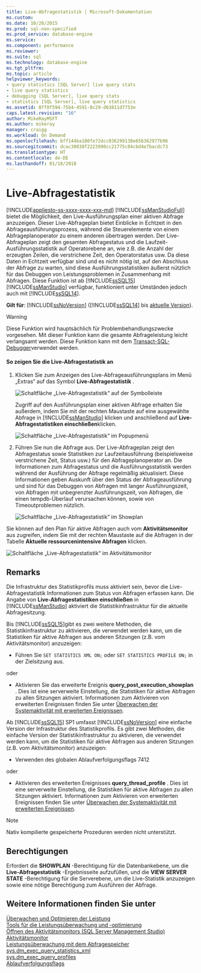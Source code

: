 ```yaml
---
title: Live-Abfragestatistik | Microsoft-Dokumentation
ms.custom: 
ms.date: 10/28/2015
ms.prod: sql-non-specified
ms.prod_service: database-engine
ms.service: 
ms.component: performance
ms.reviewer: 
ms.suite: sql
ms.technology: database-engine
ms.tgt_pltfrm: 
ms.topic: article
helpviewer_keywords:
- query statistics [SQL Server] live query stats
- live query statistics
- debugging [SQL Server], live query stats
- statistics [SQL Server], live query statistics
ms.assetid: 07f8f594-75b4-4591-8c29-d63811d7753e
caps.latest.revision: "16"
author: MikeRayMSFT
ms.author: mikeray
manager: craigg
ms.workload: On Demand
ms.openlocfilehash: bff144ba100fe72dcc036299138e656362977b96
ms.sourcegitcommit: dcac30038f2223990cc21775c84cbd4e7bacdc73
ms.translationtype: HT
ms.contentlocale: de-DE
ms.lasthandoff: 01/18/2018
---
```

# <a name="live-query-statistics"></a>Live-Abfragestatistik
[!INCLUDE[appliesto-ss-xxxx-xxxx-xxx-md](../../includes/appliesto-ss-xxxx-xxxx-xxx-md.md)] [!INCLUDE[ssManStudioFull](../../includes/ssmanstudiofull-md.md)] bietet die Möglichkeit, den Live-Ausführungsplan einer aktiven Abfrage anzuzeigen. Dieser Live-Abfrageplan bietet Einblicke in Echtzeit in den Abfrageausführungsprozess, während die Steuerelemente von einem Abfrageplanoperator zu einem anderen übertragen werden. Der Live-Abfrageplan zeigt den gesamten Abfragestatus und die Laufzeit-Ausführungsstatistik auf Operatorebene an, wie z.B. die Anzahl der erzeugten Zeilen, die verstrichene Zeit, den Operatorstatus usw. Da diese Daten in Echtzeit verfügbar sind und es nicht nötig ist, auf den Abschluss der Abfrage zu warten, sind diese Ausführungsstatistiken äußerst nützlich für das Debuggen von Leistungsproblemen in Zusammenhang mit Abfragen. Diese Funktion ist ab [!INCLUDE[ssSQL15](../../includes/sssql15-md.md)] [!INCLUDE[ssManStudio](../../includes/ssmanstudio-md.md)] verfügbar, funktioniert unter Umständen jedoch auch mit [!INCLUDE[ssSQL14](../../includes/sssql14-md.md)].  
  
**Gilt für**: [!INCLUDE[ssNoVersion](../../includes/ssnoversion-md.md)] ([!INCLUDE[ssSQL14](../../includes/sssql14-md.md)] bis [aktuelle Version](http://go.microsoft.com/fwlink/p/?LinkId=299658)).  
  
> [!WARNING]  
>  Diese Funktion wird hauptsächlich für Problembehandlungszwecke vorgesehen. Mit dieser Funktion kann die gesamte Abfrageleistung leicht verlangsamt werden. Diese Funktion kann mit dem [Transact-SQL-Debugger](../../relational-databases/scripting/configure-firewall-rules-before-running-the-tsql-debugger.md)verwendet werden.  
  
#### <a name="to-view-live-query-statistics"></a>So zeigen Sie die Live-Abfragestatistik an  
  
1.  Klicken Sie zum Anzeigen des Live-Abfrageausführungsplans im Menü „Extras“ auf das Symbol **Live-Abfragestatistik** .  
  
     ![Schaltfläche „Live-Abfragestatistik“ auf der Symbolleiste](../../relational-databases/performance/media/livequerystatstoolbar.png "Schaltfläche „Live-Abfragestatistik“ auf der Symbolleiste")  
  
     Zugriff auf den Ausführungsplan einer aktiven Abfrage erhalten Sie außerdem, indem Sie mit der rechten Maustaste auf eine ausgewählte Abfrage in [!INCLUDE[ssManStudio](../../includes/ssmanstudio-md.md)] klicken und anschließend auf **Live-Abfragestatistiken einschließen**klicken.  
  
     ![Schaltfläche „Live-Abfragestatistik“ im Popupmenü](../../relational-databases/performance/media/livequerystatsmenu.png "Schaltfläche „Live-Abfragestatistik“ im Popupmenü")  
  
2.  Führen Sie nun die Abfrage aus. Der Live-Abfrageplan zeigt den Abfragestatus sowie Statistiken zur Laufzeitausführung (beispielsweise verstrichene Zeit, Status usw.) für den Abfrageplanoperator an. Die Informationen zum Abfragestatus und die Ausführungsstatistik werden während der Ausführung der Abfrage regelmäßig aktualisiert. Diese Informationen geben Auskunft über den Status der Abfrageausführung und sind für das Debuggen von Abfragen mit langer Ausführungszeit, von Abfragen mit unbegrenzter Ausführungszeit, von Abfragen, die einen tempdb-Überlauf verursachen können, sowie von Timeoutproblemen nützlich.  
  
     ![Schaltfläche „Live-Abfragestatistik“ im Showplan](../../relational-databases/performance/media/livequerystatsplan.png "Schaltfläche „Live-Abfragestatistik“ im Showplan")  
  
 Sie können auf den Plan für aktive Abfragen auch vom **Aktivitätsmonitor** aus zugreifen, indem Sie mit der rechten Maustaste auf die Abfragen in der Tabelle **Aktuelle ressourcenintensive Abfragen** klicken.  
  
 ![Schaltfläche „Live-Abfragestatistik“ im Aktivitätsmonitor](../../relational-databases/performance/media/livequerystatsactmon.png "Schaltfläche „Live-Abfragestatistik“ im Aktivitätsmonitor")  
  
## <a name="remarks"></a>Remarks  
 Die Infrastruktur des Statistikprofils muss aktiviert sein, bevor die Live-Abfragestatistik Informationen zum Status von Abfragen erfassen kann. Die Angabe von **Live-Abfragestatistiken einschließen** in [!INCLUDE[ssManStudio](../../includes/ssmanstudio-md.md)] aktiviert die Statistikinfrastruktur für die aktuelle Abfragesitzung. 
 
Bis [!INCLUDE[ssSQL15](../../includes/sssql15-md.md)]gibt es zwei weitere Methoden, die Statistikinfrastruktur zu aktivieren, die verwendet werden kann, um die Statistiken für aktive Abfragen aus anderen Sitzungen (z.B. vom Aktivitätsmonitor) anzuzeigen:  
  
-   Führen Sie `SET STATISTICS XML ON;` oder `SET STATISTICS PROFILE ON;` in der Zielsitzung aus.  
  
 oder  
  
-   Aktivieren Sie das erweiterte Ereignis **query_post_execution_showplan** . Dies ist eine serverweite Einstellung, die Statistiken für aktive Abfragen zu allen Sitzungen aktiviert. Informationen zum Aktivieren von erweiterten Ereignissen finden Sie unter [Überwachen der Systemaktivität mit erweiterten Ereignissen](../../relational-databases/extended-events/monitor-system-activity-using-extended-events.md).  

Ab [!INCLUDE[ssSQL15](../../includes/sssql15-md.md)] SP1 umfasst [!INCLUDE[ssNoVersion](../../includes/ssnoversion-md.md)] eine einfache Version der Infrastruktur des Statistikprofils. Es gibt zwei Methoden, die einfache Version der Statistikinfrastruktur zu aktivieren, die verwendet werden kann, um die Statistiken für aktive Abfragen aus anderen Sitzungen (z.B. vom Aktivitätsmonitor) anzuzeigen:

-   Verwenden des globalen Ablaufverfolgungsflags 7412  
  
 oder  
  
-   Aktivieren des erweiterten Ereignisses **query_thread_profile** . Dies ist eine serverweite Einstellung, die Statistiken für aktive Abfragen zu allen Sitzungen aktiviert. Informationen zum Aktivieren von erweiterten Ereignissen finden Sie unter [Überwachen der Systemaktivität mit erweiterten Ereignissen](../../relational-databases/extended-events/monitor-system-activity-using-extended-events.md).
  
 > [!NOTE]
 > Nativ kompilierte gespeicherte Prozeduren werden nicht unterstützt.  
  
## <a name="permissions"></a>Berechtigungen  
 Erfordert die **SHOWPLAN** -Berechtigung für die Datenbankebene, um die **Live-Abfragestatistik** -Ergebnisseite aufzufüllen, und die **VIEW SERVER STATE** -Berechtigung für die Serverebene, um die Live-Statistik anzuzeigen sowie eine nötige Berechtigung zum Ausführen der Abfrage.  
  
## <a name="see-also"></a>Weitere Informationen finden Sie unter  
 [Überwachen und Optimieren der Leistung](../../relational-databases/performance/monitor-and-tune-for-performance.md)   
 [Tools für die Leistungsüberwachung und -optimierung](../../relational-databases/performance/performance-monitoring-and-tuning-tools.md)   
 [Öffnen des Aktivitätsmonitors &#40;SQL Server Management Studio&#41;](../../relational-databases/performance-monitor/open-activity-monitor-sql-server-management-studio.md)   
 [Aktivitätsmonitor](../../relational-databases/performance-monitor/activity-monitor.md)   
 [Leistungsüberwachung mit dem Abfragespeicher](../../relational-databases/performance/monitoring-performance-by-using-the-query-store.md)   
 [sys.dm_exec_query_statistics_xml](../../relational-databases/system-dynamic-management-views/sys-dm-exec-query-statistics-xml-transact-sql.md)   
 [sys.dm_exec_query_profiles](../../relational-databases/system-dynamic-management-views/sys-dm-exec-query-profiles-transact-sql.md)   
 [Ablaufverfolgungsflags](../../t-sql/database-console-commands/dbcc-traceon-trace-flags-transact-sql.md)
